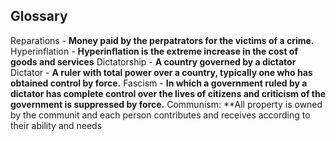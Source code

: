 ## Glossary

Reparations - **Money paid by the perpatrators for the victims of a crime.**
Hyperinflation - **Hyperinflation is the extreme increase in the cost of goods and services**
Dictatorship - **A country governed by a dictator**
Dictator - **A ruler with total power over a country, typically one who has obtained control by force.**
Fascism - **In which a government ruled by a dictator has complete control over the lives of citizens and criticism of the government is suppressed by force.**
Communism: **All property is owned by the communit and each person contributes and receives according to their ability and needs
	